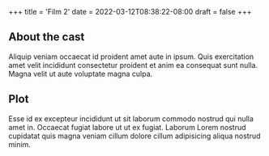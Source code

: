 +++
title = 'Film 2'
date = 2022-03-12T08:38:22-08:00
draft = false
+++
## About the cast

Aliquip veniam occaecat id proident amet aute in ipsum. Quis exercitation amet velit incididunt consectetur proident et anim ea consequat sunt nulla. Magna velit ut aute voluptate magna culpa.

## Plot

Esse id ex excepteur incididunt ut sit laborum commodo nostrud qui nulla amet in. Occaecat fugiat labore ut ut ex fugiat. Laborum Lorem nostrud cupidatat quis magna veniam cillum dolore cillum adipisicing aliqua nostrud minim.
